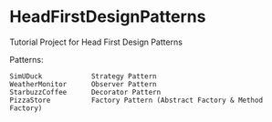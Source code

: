 HeadFirstDesignPatterns
=======================



Tutorial Project for Head First Design Patterns

Patterns:

	SimUDuck            Strategy Pattern
	WeatherMonitor		Observer Pattern
	StarbuzzCoffee		Decorator Pattern
    PizzaStore          Factory Pattern (Abstract Factory & Method Factory)

